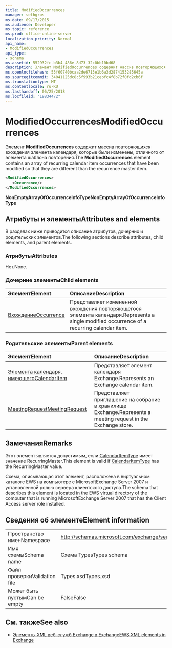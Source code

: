 ```yaml
---
title: ModifiedOccurrences
manager: sethgros
ms.date: 09/17/2015
ms.audience: Developer
ms.topic: reference
ms.prod: office-online-server
localization_priority: Normal
api_name:
- ModifiedOccurrences
api_type:
- schema
ms.assetid: 552932fc-b3b4-486e-8d73-32c0bb10bd68
description: Элемент ModifiedOccurrences содержит массив повторяющихся вхождения элемента календаря, которые были изменены, отличного от элемента шаблона повторения.
ms.openlocfilehash: 53f60740bcaa2de6713e1b6a3d2874153285645a
ms.sourcegitcommit: 34041125dc8c5f993b21cebfc4f8b72f0fd2cb6f
ms.translationtype: MT
ms.contentlocale: ru-RU
ms.lasthandoff: 06/25/2018
ms.locfileid: "19834472"
---
```

# <a name="modifiedoccurrences"></a><span data-ttu-id="b70bc-103">ModifiedOccurrences</span><span class="sxs-lookup"><span data-stu-id="b70bc-103">ModifiedOccurrences</span></span>

<span data-ttu-id="b70bc-104">Элемент **ModifiedOccurrences** содержит массив повторяющихся вхождения элемента календаря, которые были изменены, отличного от элемента шаблона повторения.</span><span class="sxs-lookup"><span data-stu-id="b70bc-104">The **ModifiedOccurrences** element contains an array of recurring calendar item occurrences that have been modified so that they are different than the recurrence master item.</span></span> 
  
```xml
<ModifiedOccurrences>
   <Occurrence/>
</ModifiedOccurrences>
```

 <span data-ttu-id="b70bc-105">**NonEmptyArrayOfOccurrenceInfoType**</span><span class="sxs-lookup"><span data-stu-id="b70bc-105">**NonEmptyArrayOfOccurrenceInfoType**</span></span>
## <a name="attributes-and-elements"></a><span data-ttu-id="b70bc-106">Атрибуты и элементы</span><span class="sxs-lookup"><span data-stu-id="b70bc-106">Attributes and elements</span></span>

<span data-ttu-id="b70bc-107">В разделах ниже приводится описание атрибутов, дочерних и родительских элементов.</span><span class="sxs-lookup"><span data-stu-id="b70bc-107">The following sections describe attributes, child elements, and parent elements.</span></span>
  
### <a name="attributes"></a><span data-ttu-id="b70bc-108">Атрибуты</span><span class="sxs-lookup"><span data-stu-id="b70bc-108">Attributes</span></span>

<span data-ttu-id="b70bc-109">Нет.</span><span class="sxs-lookup"><span data-stu-id="b70bc-109">None.</span></span>
  
### <a name="child-elements"></a><span data-ttu-id="b70bc-110">Дочерние элементы</span><span class="sxs-lookup"><span data-stu-id="b70bc-110">Child elements</span></span>

|<span data-ttu-id="b70bc-111">**Элемент**</span><span class="sxs-lookup"><span data-stu-id="b70bc-111">**Element**</span></span>|<span data-ttu-id="b70bc-112">**Описание**</span><span class="sxs-lookup"><span data-stu-id="b70bc-112">**Description**</span></span>|
|:-----|:-----|
|[<span data-ttu-id="b70bc-113">Вхождение</span><span class="sxs-lookup"><span data-stu-id="b70bc-113">Occurrence</span></span>](occurrence.md) <br/> |<span data-ttu-id="b70bc-114">Представляет измененной вхождения повторяющегося элемента календаря.</span><span class="sxs-lookup"><span data-stu-id="b70bc-114">Represents a single modified occurrence of a recurring calendar item.</span></span>  <br/> |
   
### <a name="parent-elements"></a><span data-ttu-id="b70bc-115">Родительские элементы</span><span class="sxs-lookup"><span data-stu-id="b70bc-115">Parent elements</span></span>

|<span data-ttu-id="b70bc-116">**Элемент**</span><span class="sxs-lookup"><span data-stu-id="b70bc-116">**Element**</span></span>|<span data-ttu-id="b70bc-117">**Описание**</span><span class="sxs-lookup"><span data-stu-id="b70bc-117">**Description**</span></span>|
|:-----|:-----|
|[<span data-ttu-id="b70bc-118">Элемента календаря, имеющего</span><span class="sxs-lookup"><span data-stu-id="b70bc-118">CalendarItem</span></span>](calendaritem.md) <br/> |<span data-ttu-id="b70bc-119">Представляет элемент календаря Exchange.</span><span class="sxs-lookup"><span data-stu-id="b70bc-119">Represents an Exchange calendar item.</span></span>  <br/> |
|[<span data-ttu-id="b70bc-120">MeetingRequest</span><span class="sxs-lookup"><span data-stu-id="b70bc-120">MeetingRequest</span></span>](meetingrequest.md) <br/> |<span data-ttu-id="b70bc-121">Представляет приглашение на собрание в хранилище Exchange.</span><span class="sxs-lookup"><span data-stu-id="b70bc-121">Represents a meeting request in the Exchange store.</span></span>  <br/> |
   
## <a name="remarks"></a><span data-ttu-id="b70bc-122">Замечания</span><span class="sxs-lookup"><span data-stu-id="b70bc-122">Remarks</span></span>

<span data-ttu-id="b70bc-123">Этот элемент является допустимым, если [CalendarItemType](calendaritemtype.md) имеет значение RecurringMaster.</span><span class="sxs-lookup"><span data-stu-id="b70bc-123">This element is valid if [CalendarItemType](calendaritemtype.md) has the RecurringMaster value.</span></span> 
  
<span data-ttu-id="b70bc-124">Схема, описывающая этот элемент, расположена в виртуальном каталоге EWS на компьютере с MicrosoftExchange Server 2007 и установленной ролью сервера клиентского доступа.</span><span class="sxs-lookup"><span data-stu-id="b70bc-124">The schema that describes this element is located in the EWS virtual directory of the computer that is running MicrosoftExchange Server 2007 that has the Client Access server role installed.</span></span>
  
## <a name="element-information"></a><span data-ttu-id="b70bc-125">Сведения об элементе</span><span class="sxs-lookup"><span data-stu-id="b70bc-125">Element information</span></span>

|||
|:-----|:-----|
|<span data-ttu-id="b70bc-126">Пространство имен</span><span class="sxs-lookup"><span data-stu-id="b70bc-126">Namespace</span></span>  <br/> |http://schemas.microsoft.com/exchange/services/2006/types  <br/> |
|<span data-ttu-id="b70bc-127">Имя схемы</span><span class="sxs-lookup"><span data-stu-id="b70bc-127">Schema name</span></span>  <br/> |<span data-ttu-id="b70bc-128">Схема Types</span><span class="sxs-lookup"><span data-stu-id="b70bc-128">Types schema</span></span>  <br/> |
|<span data-ttu-id="b70bc-129">Файл проверки</span><span class="sxs-lookup"><span data-stu-id="b70bc-129">Validation file</span></span>  <br/> |<span data-ttu-id="b70bc-130">Types.xsd</span><span class="sxs-lookup"><span data-stu-id="b70bc-130">Types.xsd</span></span>  <br/> |
|<span data-ttu-id="b70bc-131">Может быть пустым</span><span class="sxs-lookup"><span data-stu-id="b70bc-131">Can be empty</span></span>  <br/> |<span data-ttu-id="b70bc-132">False</span><span class="sxs-lookup"><span data-stu-id="b70bc-132">False</span></span>  <br/> |
   
## <a name="see-also"></a><span data-ttu-id="b70bc-133">См. также</span><span class="sxs-lookup"><span data-stu-id="b70bc-133">See also</span></span>



- [<span data-ttu-id="b70bc-134">Элементы XML веб-служб Exchange в Exchange</span><span class="sxs-lookup"><span data-stu-id="b70bc-134">EWS XML elements in Exchange</span></span>](ews-xml-elements-in-exchange.md)

